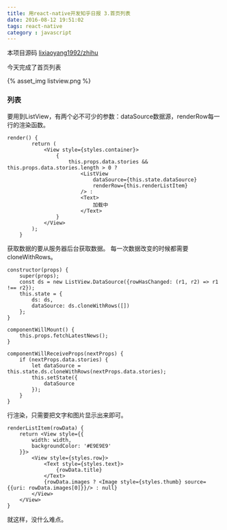 ```yaml
---
title: 用react-native开发知乎日报 3.首页列表
date: 2016-08-12 19:51:02
tags: react-native
category : javascript
---
```


本项目源码 [lixiaoyang1992/zhihu](https://github.com/lixiaoyang1992/zhihu)

今天完成了首页列表

{% asset_img listview.png %}

<!-- more -->

### 列表

要用到ListView，有两个必不可少的参数：dataSource数据源，renderRow每一行的渲染函数。

    render() {
            return (
                <View style={styles.container}>
                    {
                        this.props.data.stories && this.props.data.stories.length > 0 ?
                            <ListView
                                dataSource={this.state.dataSource}
                                renderRow={this.renderListItem}
                            /> :
                            <Text>
                                加载中
                            </Text>
                    }
                </View>
            );
        }

获取数据的要从服务器后台获取数据。
每一次数据改变的时候都需要cloneWithRows。


    constructor(props) {
        super(props);
        const ds = new ListView.DataSource({rowHasChanged: (r1, r2) => r1 !== r2});
        this.state = {
            ds: ds,
            dataSource: ds.cloneWithRows([])
        };
    }

    componentWillMount() {
        this.props.fetchLatestNews();
    }

    componentWillReceiveProps(nextProps) {
        if (nextProps.data.stories) {
            let dataSource = this.state.ds.cloneWithRows(nextProps.data.stories);
            this.setState({
                dataSource
            });
        }
    }

行渲染，只需要把文字和图片显示出来即可。

    renderListItem(rowData) {
        return <View style={{
            width: width,
            backgroundColor: '#E9E9E9'
        }}>
            <View style={styles.row}>
                <Text style={styles.text}>
                    {rowData.title}
                </Text>
                {rowData.images ? <Image style={styles.thumb} source={{uri: rowData.images[0]}}/> : null}
            </View>
        </View>
    }

就这样，没什么难点。
